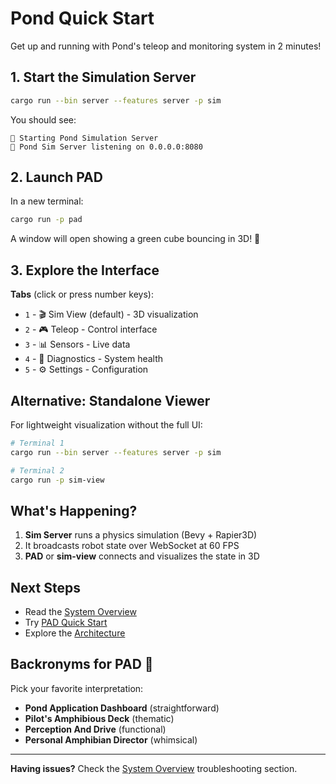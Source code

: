 # Pond Quick Start

Get up and running with Pond's teleop and monitoring system in 2 minutes!

## 1. Start the Simulation Server

```bash
cargo run --bin server --features server -p sim
```

You should see:

```
🐸 Starting Pond Simulation Server
🐸 Pond Sim Server listening on 0.0.0.0:8080
```

## 2. Launch PAD

In a new terminal:

```bash
cargo run -p pad
```

A window will open showing a green cube bouncing in 3D! 🎉

## 3. Explore the Interface

**Tabs** (click or press number keys):

- `1` - 🎬 Sim View (default) - 3D visualization
- `2` - 🎮 Teleop - Control interface
- `3` - 📊 Sensors - Live data
- `4` - 🔧 Diagnostics - System health
- `5` - ⚙️ Settings - Configuration

## Alternative: Standalone Viewer

For lightweight visualization without the full UI:

```bash
# Terminal 1
cargo run --bin server --features server -p sim

# Terminal 2
cargo run -p sim-view
```

## What's Happening?

1. **Sim Server** runs a physics simulation (Bevy + Rapier3D)
2. It broadcasts robot state over WebSocket at 60 FPS
3. **PAD** or **sim-view** connects and visualizes the state in 3D

## Next Steps

- Read the [System Overview](docs/guides/system-overview.mdx)
- Try [PAD Quick Start](docs/guides/pad-quickstart.mdx)
- Explore the [Architecture](docs/reference/architecture.mdx)

## Backronyms for PAD 🐸

Pick your favorite interpretation:

- **Pond Application Dashboard** (straightforward)
- **Pilot's Amphibious Deck** (thematic)
- **Perception And Drive** (functional)
- **Personal Amphibian Director** (whimsical)

---

**Having issues?** Check the [System Overview](docs/guides/system-overview.mdx) troubleshooting section.
